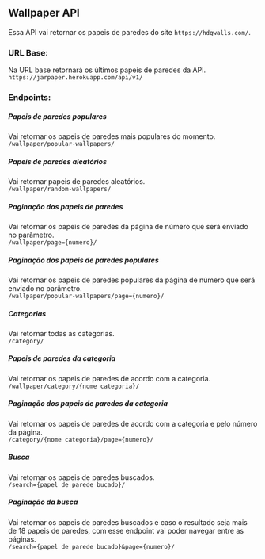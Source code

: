 ## Wallpaper API

Essa API vai retornar os papeis de paredes do site `https://hdqwalls.com/`.

### URL Base:

Na URL base retornará os últimos papeis de paredes da API.
`https://jarpaper.herokuapp.com/api/v1/`

### Endpoints:

##### Papeis de paredes populares

Vai retornar os papeis de paredes mais populares do momento.<br>
`/wallpaper/popular-wallpapers/`

##### Papeis de paredes aleatórios

Vai retornar papeis de paredes aleatórios.<br>
`/wallpaper/random-wallpapers/`

##### Paginação dos papeis de paredes

Vai retornar os papeis de paredes da página de número que será enviado no parâmetro.<br>
`/wallpaper/page={numero}/`

##### Paginação dos papeis de paredes populares

Vai retornar os papeis de paredes populares da página de número que será enviado no parâmetro.<br>
`/wallpaper/popular-wallpapers/page={numero}/`

##### Categorias

Vai retornar todas as categorias.<br>
`/category/`

##### Papeis de paredes da categoria

Vai retornar os papeis de paredes de acordo com a categoria.<br>
`/wallpaper/category/{nome categoria}/`

##### Paginação dos papeis de paredes da categoria

Vai retornar os papeis de paredes de acordo com a categoria e pelo número da página.<br>
`/category/{nome categoria}/page={numero}/`

##### Busca

Vai retornar os papeis de paredes buscados.<br>
`/search={papel de parede bucado}/`

##### Paginação da busca

Vai retornar os papeis de paredes buscados e caso o resultado seja mais de 18 papeis de paredes, com esse endpoint vai
poder navegar entre as páginas.<br>
`/search={papel de parede bucado}&page={numero}/`




